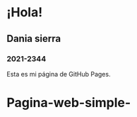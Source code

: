 <!DOCTYPE html>
<html>
<head>
    <title>Mi Página de GitHub</title>
</head>
<body>
    <h1>¡Hola!</h1>
  <h2> Dania sierra </h2>
  <h3> 2021-2344</h3>
    <p>Esta es mi página de GitHub Pages.</p>
</body>
</html>

# Pagina-web-simple-
